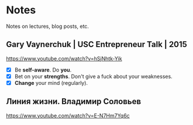 # Notes
Notes on lectures, blog posts, etc.

## Gary Vaynerchuk | USC Entrepreneur Talk | 2015
https://www.youtube.com/watch?v=hSjNhtk-Yik

- [x] Be __self-aware__. Do __you__.
- [x] Bet on your __strengths__. Don't give a fuck about your weaknesses.
- [x] __Change__ your mind (regularly).

## Линия жизни. Владимир Соловьев
https://www.youtube.com/watch?v=E-N7Hm7Yq6c
